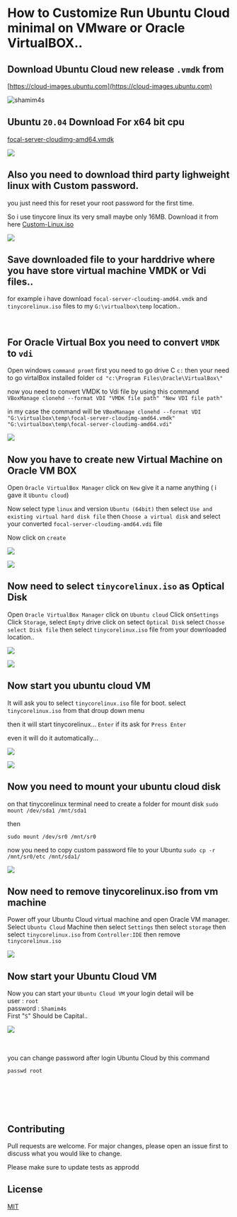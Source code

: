 # How to Customize Run Ubuntu Cloud minimal on VMware or Oracle VirtualBOX..


## Download Ubuntu Cloud new release ```.vmdk``` from  
[https://cloud-images.ubuntu.com](https://cloud-images.ubuntu.com)
<p align="left"> <img src="https://github.com/shamim4s/linux-guide/raw/master/assets/cloud/1cloud-images.ubuntu.com.jpg" alt="shamim4s" /> </p>

##  Ubuntu ```20.04``` Download For x64 bit cpu 
[focal-server-cloudimg-amd64.vmdk](https://cloud-images.ubuntu.com/focal/current/focal-server-cloudimg-amd64.vmdk)

<p align="left"> <img src="https://github.com/shamim4s/linux-guide/raw/master/assets/cloud/2focal-server-cloudimg-amd64.vmdk.jpg" /> </p>

## Also you need to download third party lighweight linux with Custom password.
you just need this for reset your root password for the first time.

So i use tinycore linux its very small maybe only 16MB. Download it from here 
[Custom-Linux.iso](https://raw.githubusercontent.com/shamim4s/linux-guide/master/assets/linux/tinycorelinux.iso) 

<p align="left"> <img src="https://github.com/shamim4s/linux-guide/raw/master/assets/cloud/tinylinuxshamim.jpg" /> </p>

## Save downloaded file to your harddrive where you have store virtual machine VMDK or Vdi files..
for example i have download ```focal-server-cloudimg-amd64.vmdk``` and ```tinycorelinux.iso``` files to my ```G:\virtualbox\temp``` location..

<br />

## For Oracle Virtual Box you need to convert ```VMDK``` to ```vdi```

Open windows 
```command promt```
first you need to go drive C 
```c:```
then your need to go virtalBox installed folder
```cd "c:\Program Files\Oracle\VirtualBox\"```

now you need to convert VMDK to Vdi file by using this command 
```VBoxManage clonehd --format VDI "VMDK file path" "New VDI file path"```

in my case the command will be ```VBoxManage clonehd --format VDI "G:\virtualbox\temp\focal-server-cloudimg-amd64.vmdk" "G:\virtualbox\temp\focal-server-cloudimg-amd64.vdi"```

<p align="left"> <img src="https://github.com/shamim4s/linux-guide/raw/master/assets/cloud/3convert.JPG" /> </p>

## Now you have to create new Virtual Machine on Oracle VM BOX

Open ```Oracle VirtualBox Manager``` click on ```New``` give it a name anything ( i gave it ```Ubuntu cloud```) 

Now select type ```linux``` and version ```Ubuntu (64bit)``` then select ```Use and existing virtual hard disk file``` then ```Choose a virtual disk``` and select your converted ```focal-server-cloudimg-amd64.vdi``` file

Now click on ```create``` 

<p align="left"> <img src="https://github.com/shamim4s/linux-guide/raw/master/assets/cloud/4newvm.JPG" /> </p>
<p align="left"> <img src="https://github.com/shamim4s/linux-guide/raw/master/assets/cloud/5sel-cloud-storage.jpg" /> </p>



## Now need to select ```tinycorelinux.iso``` as Optical Disk


Open ```Oracle VirtualBox Manager``` click on ```Ubuntu cloud``` Click on```Settings``` Click ```Storage```, select ```Empty``` drive click on setect ```Optical Disk```  select ```Chosse select Disk file```  then select ```tinycorelinux.iso``` file from your downloaded location..

<p align="left"> <img src="https://github.com/shamim4s/linux-guide/raw/master/assets/cloud/8sel-tiny.jpg" /> </p>
<p align="left"> <img src="https://github.com/shamim4s/linux-guide/raw/master/assets/cloud/9sel-tiny.jpg" /> </p>

## Now start you ubuntu cloud VM

It will ask you to select ```tinycorelinux.iso``` file for boot. select ```tinycorelinux.iso``` from that droup down menu

then it will start tinycorelinux... ```Enter``` if its ask for ```Press Enter```

even it will do it automatically...

<p align="left"> <img src="https://github.com/shamim4s/linux-guide/raw/master/assets/cloud/10sel-tiny.jpg" /> </p>

<p align="left"> <img src="https://github.com/shamim4s/linux-guide/raw/master/assets/cloud/11starttiny.JPG" /> </p>

## Now you need to mount your ubuntu cloud disk

on that tinycorelinux terminal need to create a folder for mount disk
```sudo mount /dev/sda1 /mnt/sda1```

then

```sudo mount /dev/sr0 /mnt/sr0```


now you need to copy custom password file to your Ubuntu 
```sudo cp -r /mnt/sr0/etc /mnt/sda1/```

<p align="left"> <img src="https://github.com/shamim4s/linux-guide/raw/master/assets/cloud/13mountshadow.JPG" /> </p>

## Now need to remove tinycorelinux.iso from vm machine

Power off your Ubuntu Cloud virtual machine and open Oracle VM manager.
Select ```Ubuntu Cloud``` Machine then select ```Settings``` then select ```storage``` then select ```tinycorelinux.iso``` from ```Controller:IDE``` then remove ```tinycorelinux.iso```

<p align="left"> <img src="https://github.com/shamim4s/linux-guide/raw/master/assets/cloud/14deletetiny.jpg" /> </p>

## Now start your Ubuntu Cloud VM
Now you can start your ```Ubuntu Cloud VM``` 
your login detail will be 
<br />
user 	 : ```root```
<br />
password : ```Shamim4s```
<br />
First "```S```" Should be Capital..
<br />
<p align="left"> <img src="https://github.com/shamim4s/linux-guide/raw/master/assets/cloud/15ubuntu.JPG" /> </p>
<br />
<br />
you can change password after login Ubuntu Cloud by this command
<br />

```passwd root```







<br />


<br />



<br />



<br />




## Contributing
Pull requests are welcome. For major changes, please open an issue first to discuss what you would like to change.

Please make sure to update tests as approdd

## License
[MIT](https://choosealicense.com/licenses/mit/)
